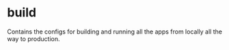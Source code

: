 # build

Contains the configs for building and running all the apps from locally all the way to production.
